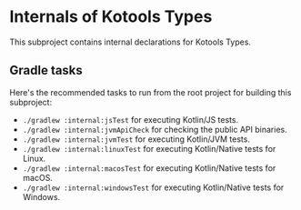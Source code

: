 <!--
    Copyright 2023 Kotools S.A.S.U.
    Use of this source code is governed by the MIT license.
-->

# Internals of Kotools Types

This subproject contains internal declarations for Kotools Types.

## Gradle tasks

Here's the recommended tasks to run from the root project for building this
subproject:

- `./gradlew :internal:jsTest` for executing Kotlin/JS tests.
- `./gradlew :internal:jvmApiCheck` for checking the public API binaries.
- `./gradlew :internal:jvmTest` for executing Kotlin/JVM tests.
- `./gradlew :internal:linuxTest` for executing Kotlin/Native tests for Linux.
- `./gradlew :internal:macosTest` for executing Kotlin/Native tests for macOS.
- `./gradlew :internal:windowsTest` for executing Kotlin/Native tests for
  Windows.
